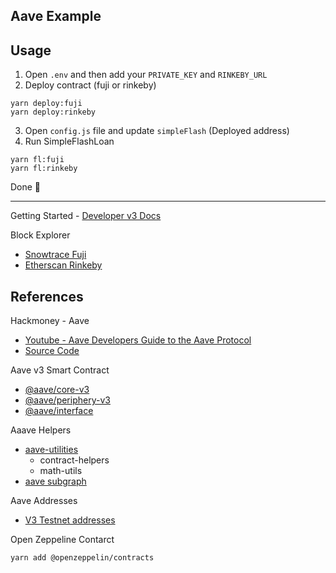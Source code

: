 Aave Example
---

## Usage

1. Open `.env` and then add your `PRIVATE_KEY` and `RINKEBY_URL`
2. Deploy contract (fuji or rinkeby)

```
yarn deploy:fuji
yarn deploy:rinkeby
```

3. Open `config.js` file and update `simpleFlash` (Deployed address)
4. Run SimpleFlashLoan

```
yarn fl:fuji
yarn fl:rinkeby
```

Done 👻

---

Getting Started - [Developer v3 Docs](https://docs.aave.com/developers/getting-started/readme)

Block Explorer

- [Snowtrace Fuji](https://testnet.snowtrace.io/)
- [Etherscan Rinkeby](https://rinkeby.etherscan.io/)

## References

Hackmoney - Aave
- [Youtube - Aave Developers Guide to the Aave Protocol](https://github.com/defispartan/hackmoney-demo)
- [Source Code](https://github.com/defispartan/hackmoney-demo)

Aave v3 Smart Contract

- [@aave/core-v3](https://github.com/aave/aave-v3-core)
- [@aave/periphery-v3](https://github.com/aave/aave-v3-periphery)
- [@aave/interface](https://github.com/aave/interface)

Aaave Helpers
- [aave-utilities](https://github.com/aave/aave-utilities)
  - contract-helpers
  - math-utils
- [aave subgraph](https://github.com/aave/protocol-subgraphs)

Aave Addresses
- [V3 Testnet addresses](https://docs.aave.com/developers/deployed-contracts/v3-testnet-addresses)

Open Zeppeline Contarct

```
yarn add @openzeppelin/contracts
```
